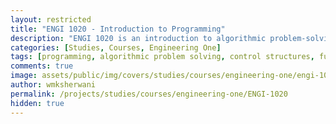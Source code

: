 ```yaml
---
layout: restricted
title: "ENGI 1020 - Introduction to Programming"
description: "ENGI 1020 is an introduction to algorithmic problem-solving techniques and computer programming, including basic program control structures (sequence, call, branch, loop) and data representations, functional decomposition, and design by contract. Exercises and examples are drawn from a variety of engineering disciplines and are implemented using a standard modern programming language."
categories: [Studies, Courses, Engineering One]
tags: [programming, algorithmic problem solving, control structures, functional decomposition, design by contract, modern programming language]
comments: true
image: assets/public/img/covers/studies/courses/engineering-one/engi-1020-cover.png
author: wmksherwani
permalink: /projects/studies/courses/engineering-one/ENGI-1020
hidden: true
---
```

